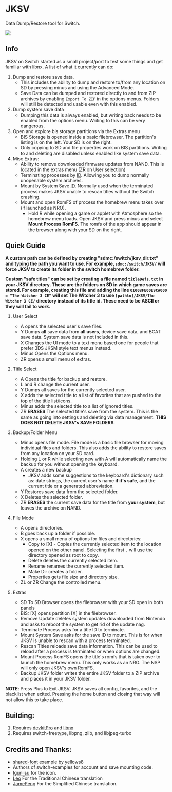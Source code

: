 # JKSV

Data Dump/Restore tool for Switch.

<img src="https://i.imgur.com/3hAVzkQ.jpg"/>

## Info
JKSV on Switch started as a small project/port to test some things and get familiar with libnx. A list of what it currently can do:
1. Dump and restore save data.
    * This includes the ability to dump and restore to/from any location on SD by pressing minus and using the Advanced Mode.
	* Save Data can be dumped and restored directly to and from ZIP archives by enabling `Export To ZIP` in the options menus. Folders will still be detected and usable even with this enabled.
2. Dump system save data
    * Dumping this data is always enabled, but writing back needs to be enabled from the options menu. Writing to this can be very dangerous.
3. Open and explore bis storage partitions via the Extras menu
    * BIS Storage is opened inside a basic filebrowser. The partition's listing is on the left. Your SD is on the right.
    * Only copying to SD and file properties work on BIS partitions. Writing to and deleting are disabled unless enabled like system save data.
4. Misc Extras:
    * Ability to remove downloaded firmware updates from NAND. This is located in the extras menu (ZR on User selection)
    * Terminating processes by [ID](https://switchbrew.org/wiki/Title_list#System_Modules). Allowing you to dump normally unopenable system archives.
    * Mount by System Save [ID](https://switchbrew.org/wiki/Flash_Filesystem#System_Savegames). Normally used when the terminated process makes JKSV unable to rescan titles without the Switch crashing.
	* Mount and open RomFS of process the homebrew menu takes over (if launched as NRO).
		* Hold R while opening a game or applet with Atmosphere so the homebrew menu loads. Open JKSV and press minus and select **Mount Process RomFS**. The romfs of the app should appear in the browser along with your SD on the right.

## Quick Guide
**A custom path can be defined by creating "sdmc:/switch/jksv_dir.txt" and typing the path you want to use. For example, `sdmc:/switch/JKSV/` will force JKSV to create its folder in the switch homebrew folder.**

**Custom "safe titles" can be set by creating a file named `titleDefs.txt` in your JKSV directory. These are the folders on SD in which game saves are stored. For example, creating this file and adding the line `0100BFE00E9CA000 = "The Witcher 3 CE"` will set The Witcher 3 to use `[pathto]/JKSV/The Witcher 3 CE/` directory instead of its title id. These need to be ASCII or they will fail to work.**

1. User Select
	* A opens the selected user's save files. 
	* Y Dumps __all__ save data from __all users__, device save data, and BCAT save data. System save data is not included in this.
	* X Changes the UI mode to a text menu based one for people that prefer 3DS JKSM style text menus instead.
	* Minus Opens the Options menu.
	* ZR opens a small menu of extras.
	
2. Title Select
	* A Opens the title for backup and restore.
	* L and R change the current user.
	* Y Dumps all saves for the currently selected user.
	* X adds the selected title to a list of favorites that are pushed to the top of the title list/icons.
	* Minus adds the selected title to a list of ignored titles.
	* ZR __ERASES__ The selected title's save from the system. This is the same as going into settings and deleting via data management. __THIS DOES NOT DELETE JKSV's SAVE FOLDERS__.
	
3. Backup/Folder Menu
	* Minus opens file mode. File mode is a basic file browser for moving individual files and folders. This also adds the ability to restore saves from any location on your SD card.
	* Holding L or R while selecting new with A will automatically name the backup for you without opening the keyboard.
	* A creates a new backup
	    * JKSV adds some suggestions to the keyboard's dictionary such as: date strings, the current user's name **if it's safe**, and the current title or a generated abbreviation.
	* Y Restores save data from the selected folder.
	* X Deletes the selected folder.
	* ZR __ERASES__ the current save data for the title from __your system__, but leaves the archive on NAND.

4. File Mode
	* A opens directories. 
	* B goes back up a folder if possible.
	* X opens a small menu of options for files and directories:
		* Copy to [X] - Copies the currently selected item to the location opened on the other panel. Selecting the first `.` will use the directory opened as root to copy.
		* Delete deletes the currently selected item.
		* Rename renames the currently selected item.
		* Make Dir creates a folder.
		* Properties gets file size and directory size.
	* ZL or ZR Change the controlled menu.
	
5. Extras
	* SD To SD Browser opens the filebrowser with your SD open in both panels
	* BIS: [X] opens partition [X] in the filebrowser.
	* Remove Update deletes system updates downloaded from Nintendo and asks to reboot the system to get rid of the update nag.
	* Terminate Process asks for a title ID to terminate.
	* Mount System Save asks for the save ID to mount. This is for when JKSV is unable to rescan with a process terminated.
	* Rescan Titles reloads save data information. This can be used to reload after a process is terminated or when options are changed.
	* Mount Process RomFS opens the title's romfs that is taken over to launch the homebrew menu. This only works as an NRO. The NSP will only open JKSV's own RomFS.
	* Backup JKSV folder writes the entire JKSV folder to a ZIP archive and places it in your JKSV folder.

**NOTE**: Press Plus to Exit JKSV. JKSV saves all config, favorites, and the blacklist when exited. Pressing the home button and closing that way will not allow this to take place.

## Building:
1. Requires [devkitPro](https://devkitpro.org/) and [libnx](https://github.com/switchbrew/libnx)
2. Requires switch-freetype, libpng, zlib, and libjpeg-turbo

## Credits and Thanks:
* [shared-font](https://github.com/switchbrew/switch-portlibs-examples) example by yellows8
* Authors of switch-examples for account and save mounting code.
* [Iguniisu](https://github.com/igniscitrinus) for the icon.
* [Leo](https://github.com/qazrfv1234) For the Traditional Chinese translation
* [JamePeng](https://github.com/JamePeng) For the Simplified Chinese translation.
